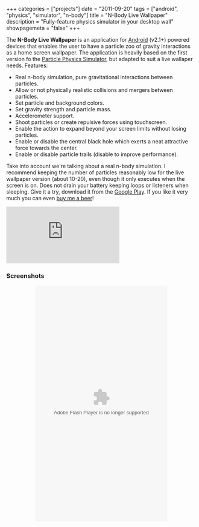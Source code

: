 +++
categories = ["projects"]
date = "2011-09-20"
tags = ["android", "physics", "simulator", "n-body"]
title = "N-Body Live Wallpaper"
description = "Fully-feature physics simulator in your desktop wall"
showpagemeta = "false"
+++

The **N-Body Live Wallpaper** is an application for [Android](www.android.com) (v2.1+) powered devices that enables the user to have a particle zoo of gravity interactions as a home screen wallpaper. The application is heavily based on the first version fo the [Particle Physics Simulator](/projects/pps), but adapted to suit a live wallaper needs. Features:

*   Real n-body simulation, pure gravitational interactions between particles.
*   Allow or not physically realistic collisions and mergers between particles.
*   Set particle and background colors.
*   Set gravity strength and particle mass.
*   Accelerometer support.
*   Shoot particles or create repulsive forces using touchscreen.
*   Enable the action to expand beyond your screen limits without losing particles.
*   Enable or disable the central black hole which exerts a neat attractive force towards the center.
*   Enable or disable particle trails (disable to improve performance).

Take into account we're talking about a real n-body simulation. I recommend keeping the number of particles reasonably low for the live wallpaper version (about 10-20), even though it only executes when the screen is on. Does not drain your battery keeping loops or listeners when sleeping. Give it a try, download it from the [Google Play](https://market.android.com/details?id=com.tss.nbody.livewallpaper). If you like it very much you can even [buy me a beer](/donate)!

![N-Body Live Wallpaper QR Code](http://qrcode.kaywa.com/img.php?s=6&d=https%3A%2F%2Fmarket.android.com%2Fdetails%3Fid%3Dcom.tss.nbody.livewallpaper)

### Screenshots

<div style="text-align:center; margin:auto"><embed flashvars="host=picasaweb.google.com&amp;hl=en_US&amp;feat=flashalbum&amp;RGB=0x000000&amp;feed=https%3A%2F%2Fpicasaweb.google.com%2Fdata%2Ffeed%2Fapi%2Fuser%2FToniNoni%2Falbumid%2F5665645549172910913%3Falt%3Drss%26kind%3Dphoto%26authkey%3DGv1sRgCL-a-oGJ076cCg%26hl%3Den_US" height="623" pluginspage="http://www.macromedia.com/go/getflashplayer" src="https://picasaweb.google.com/s/c/bin/slideshow.swf" type="application/x-shockwave-flash" width="350"></embed></div>

